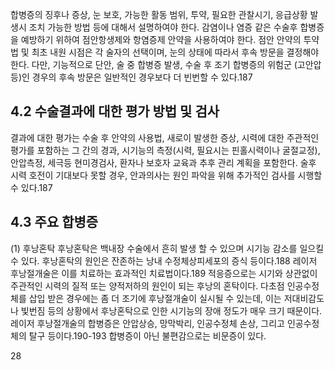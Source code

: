 합병증의 징후나 증상, 눈 보호, 가능한 활동 범위, 투약, 필요한 관찰시기, 응급상황 발생시 조치 가능한 방법 등에 대해서 설명하여야 한다. 감염이나 염증 같은 수술후 합병증을 예방하기 위하여 점안항생제와 항염증제 안약을 사용하여야 한다. 점안 안약의 투약법 및 최초 내원 시점은 각 술자의 선택이며, 눈의 상태에 따라서 후속 방문을 결정해야 한다. 다만, 기능적으로 단안, 술 중 합병증 발생, 수술 후 조기 합병증의 위험군 (고안압 등)인 경우의 후속 방문은 일반적인 경우보다 더 빈번할 수 있다.187

## 4.2 수술결과에 대한 평가 방법 및 검사
결과에 대한 평가는 수술 후 안약의 사용법, 새로이 발생한 증상, 시력에 대한 주관적인 평가를 포함하는 그 간의 경과, 시기능의 측정(시력, 필요시는 핀홀시력이나 굴절교정), 안압측정, 세극등 현미경검사, 환자나 보호자 교육과 추후 관리 계획을 포함한다. 술후 시력 호전이 기대보다 못할 경우, 안과의사는 원인 파악을 위해 추가적인 검사를 시행할 수 있다.187

## 4.3 주요 합병증
(1) 후낭혼탁
후낭혼탁은 백내장 수술에서 흔히 발생 할 수 있으며 시기능 감소를 일으킬 수 있다. 후낭혼탁의 원인은 잔존하는 낭내 수정체상피세포의 증식 등이다.188 레이저 후낭절개술은 이를 치료하는 효과적인 치료법이다.189 적응증으로는 시기와 상관없이 주관적인 시력의 질적 또는 양적저하의 원인이 되는 후낭의 혼탁이다. 다초점 인공수정체를 삽입 받은 경우에는 좀 더 조기에 후낭절개술이 실시될 수 있는데, 이는 저대비감도나 빛번짐 등의 상황에서 후낭혼탁으로 인한 시기능의 장애 정도가 매우 크기 때문이다. 레이저 후낭절개술의 합병증은 안압상승, 망막박리, 인공수정체 손상, 그리고 인공수정체의 탈구 등이다.190-193 합병증이 아닌 불편감으로는 비문증이 있다.

<PAGE>28